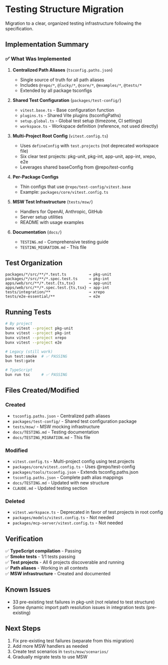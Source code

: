 # Testing Structure Migration

Migration to a clear, organized testing infrastructure following the specification.

## Implementation Summary

### ✅ What Was Implemented

1. **Centralized Path Aliases** (`tsconfig.paths.json`)
   - Single source of truth for all path aliases
   - Includes `@repo/*`, `@lucky/*`, `@core/*`, `@examples/*`, `@tests/*`
   - Extended by all package tsconfigs

2. **Shared Test Configuration** (`packages/test-config/`)
   - `vitest.base.ts` - Base configuration function
   - `plugins.ts` - Shared Vite plugins (tsconfigPaths)
   - `setup.global.ts` - Global test setup (timezone, CI settings)
   - `workspace.ts` - Workspace definition (reference, not used directly)

3. **Multi-Project Root Config** (`vitest.config.ts`)
   - Uses `defineConfig` with `test.projects` (not deprecated workspace file)
   - Six clear test projects: pkg-unit, pkg-int, app-unit, app-int, xrepo, e2e
   - Leverages shared baseConfig from @repo/test-config

4. **Per-Package Configs**
   - Thin configs that use `@repo/test-config/vitest.base`
   - Example: `packages/core/vitest.config.ts`

5. **MSW Test Infrastructure** (`tests/msw/`)
   - Handlers for OpenAI, Anthropic, GitHub
   - Server setup utilities
   - README with usage examples

6. **Documentation** (`docs/`)
   - `TESTING.md` - Comprehensive testing guide
   - `TESTING_MIGRATION.md` - This file

## Test Organization

```
packages/*/src/**/*.test.ts          → pkg-unit
packages/*/src/**/*.spec.test.ts     → pkg-int
apps/web/src/**/*.test.{ts,tsx}      → app-unit
apps/web/src/**/*.spec.test.{ts,tsx} → app-int
tests/integration/**                 → xrepo
tests/e2e-essential/**               → e2e
```

## Running Tests

```bash
# By project
bunx vitest --project pkg-unit
bunx vitest --project pkg-int
bunx vitest --project xrepo
bunx vitest --project e2e

# Legacy (still work)
bun test:smoke  # ✅ PASSING
bun test:gate

# TypeScript
bun run tsc     # ✅ PASSING
```

## Files Created/Modified

### Created
- `tsconfig.paths.json` - Centralized path aliases
- `packages/test-config/` - Shared test configuration package
- `tests/msw/` - MSW mocking infrastructure
- `docs/TESTING.md` - Testing documentation
- `docs/TESTING_MIGRATION.md` - This file

### Modified
- `vitest.config.ts` - Multi-project config using test.projects
- `packages/core/vitest.config.ts` - Uses @repo/test-config
- `packages/tools/tsconfig.json` - Extends tsconfig.paths.json
- `tsconfig.paths.json` - Complete path alias mappings
- `docs/TESTING.md` - Updated with new structure
- `CLAUDE.md` - Updated testing section

### Deleted
- `vitest.workspace.ts` - Deprecated in favor of test.projects in root config
- `packages/models/vitest.config.ts` - Not needed
- `packages/mcp-server/vitest.config.ts` - Not needed

## Verification

✅ **TypeScript compilation** - Passing  
✅ **Smoke tests** - 1/1 tests passing  
✅ **Test projects** - All 6 projects discoverable and running  
✅ **Path aliases** - Working in all contexts  
✅ **MSW infrastructure** - Created and documented  

## Known Issues

- 33 pre-existing test failures in pkg-unit (not related to test structure)
- Some dynamic import path resolution issues in integration tests (pre-existing)

## Next Steps

1. Fix pre-existing test failures (separate from this migration)
2. Add more MSW handlers as needed
3. Create test scenarios in `tests/msw/scenarios/`
4. Gradually migrate tests to use MSW
